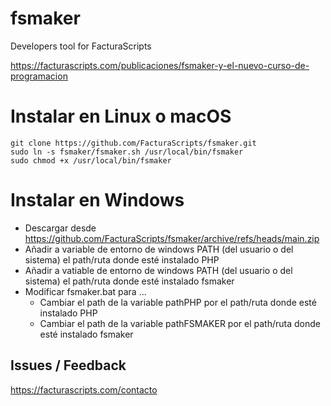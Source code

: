 # fsmaker
Developers tool for FacturaScripts

https://facturascripts.com/publicaciones/fsmaker-y-el-nuevo-curso-de-programacion

# Instalar en Linux o macOS
```
git clone https://github.com/FacturaScripts/fsmaker.git
sudo ln -s fsmaker/fsmaker.sh /usr/local/bin/fsmaker
sudo chmod +x /usr/local/bin/fsmaker
```

# Instalar en Windows
- Descargar desde https://github.com/FacturaScripts/fsmaker/archive/refs/heads/main.zip 
- Añadir a variable de entorno de windows PATH (del usuario o del sistema) el path/ruta donde esté instalado PHP
- Añadir a vatiable de entorno de windows PATH (del usuario o del sistema) el path/ruta donde esté instalado fsmaker 
- Modificar fsmaker.bat para ...
  + Cambiar el path de la variable pathPHP por el path/ruta donde esté instalado PHP
  + Cambiar el path de la variable pathFSMAKER por el path/ruta donde esté instalado fsmaker

## Issues / Feedback
https://facturascripts.com/contacto